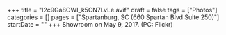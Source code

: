 +++
title = "l2c9Ga8OWI_k5CN7LvLe.avif"
draft = false
tags = ["Photos"]
categories = []
pages = ["Spartanburg, SC (660 Spartan Blvd Suite 250)"]
startDate = ""
+++
Showroom on May 9, 2017. (PC: Flickr)
